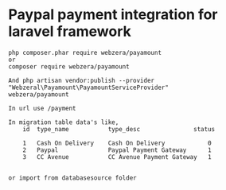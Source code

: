 # Paypal payment integration for laravel framework

    php composer.phar require webzera/payamount
    or
    composer require webzera/payamount

    And php artisan vendor:publish --provider "Webzeral\Payamount\PayamountServiceProvider"
    webzera/payamount

    In url use /payment

    In migration table data's like,
        id 	type_name 	        type_desc 	            status

        1 	Cash On Delivery 	Cash On Delivery 	        0
        2 	Paypal 	            Paypal Payment Gateway 	    1
        3 	CC Avenue 	        CC Avenue Payment Gateway 	1


    or import from databasesource folder    